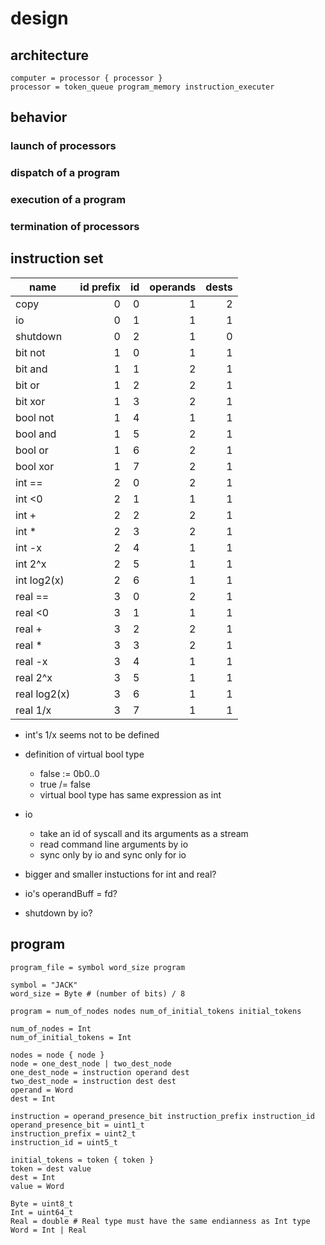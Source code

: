 # design

## architecture

```
computer = processor { processor }
processor = token_queue program_memory instruction_executer
```


## behavior

### launch of processors

### dispatch of a program

### execution of a program

### termination of processors


## instruction set

name         | id prefix | id | operands | dests
-------------|----------:|---:|---------:|------:
copy         |         0 |  0 |        1 |     2
io           |         0 |  1 |        1 |     1
shutdown     |         0 |  2 |        1 |     0
bit not      |         1 |  0 |        1 |     1
bit and      |         1 |  1 |        2 |     1
bit or       |         1 |  2 |        2 |     1
bit xor      |         1 |  3 |        2 |     1
bool not     |         1 |  4 |        1 |     1
bool and     |         1 |  5 |        2 |     1
bool or      |         1 |  6 |        2 |     1
bool xor     |         1 |  7 |        2 |     1
int ==       |         2 |  0 |        2 |     1
int <0       |         2 |  1 |        1 |     1
int +        |         2 |  2 |        2 |     1
int *        |         2 |  3 |        2 |     1
int -x       |         2 |  4 |        1 |     1
int 2^x      |         2 |  5 |        1 |     1
int log2(x)  |         2 |  6 |        1 |     1
real ==      |         3 |  0 |        2 |     1
real <0      |         3 |  1 |        1 |     1
real +       |         3 |  2 |        2 |     1
real *       |         3 |  3 |        2 |     1
real -x      |         3 |  4 |        1 |     1
real 2^x     |         3 |  5 |        1 |     1
real log2(x) |         3 |  6 |        1 |     1
real 1/x     |         3 |  7 |        1 |     1

* int's 1/x seems not to be defined
* definition of virtual bool type
  * false := 0b0..0
  * true /= false
  * virtual bool type has same expression as int
* io
  * take an id of syscall and its arguments as a stream
  * read command line arguments by io
  * sync only by io and sync only for io

* bigger and smaller instuctions for int and real?
* io's operandBuff = fd?
* shutdown by io?


## program

```
program_file = symbol word_size program

symbol = "JACK"
word_size = Byte # (number of bits) / 8

program = num_of_nodes nodes num_of_initial_tokens initial_tokens

num_of_nodes = Int
num_of_initial_tokens = Int

nodes = node { node }
node = one_dest_node | two_dest_node
one_dest_node = instruction operand dest
two_dest_node = instruction dest dest
operand = Word
dest = Int

instruction = operand_presence_bit instruction_prefix instruction_id
operand_presence_bit = uint1_t
instruction_prefix = uint2_t
instruction_id = uint5_t

initial_tokens = token { token }
token = dest value
dest = Int
value = Word

Byte = uint8_t
Int = uint64_t
Real = double # Real type must have the same endianness as Int type
Word = Int | Real
```
